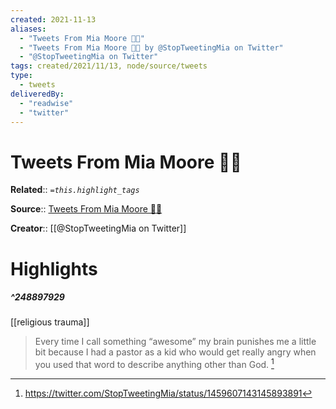 ```yaml
---
created: 2021-11-13
aliases:
  - "Tweets From Mia Moore 🏳️‍🌈"
  - "Tweets From Mia Moore 🏳️‍🌈 by @StopTweetingMia on Twitter"
  - "@StopTweetingMia on Twitter"
tags: created/2021/11/13, node/source/tweets
type: 
  - tweets
deliveredBy: 
  - "readwise"
  - "twitter"
---
```

# Tweets From Mia Moore 🏳️‍🌈

**Related**:: 
*`=this.highlight_tags`*

**Source**:: [Tweets From Mia Moore 🏳️‍🌈](https://twitter.com/StopTweetingMia)

**Creator**:: [[@StopTweetingMia on Twitter]]

# Highlights
##### ^248897929
[[religious trauma]]  
> Every time I call something “awesome” my brain punishes me a little bit because I had a pastor as a kid who would get really angry when you used that word to describe anything other than God. 
  [^248897929]

[^248897929]: https://twitter.com/StopTweetingMia/status/1459607143145893891

